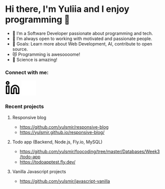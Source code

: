 # Hi there, I'm Yuliia and I enjoy programming 👋

- 🌱 I’m a Software Developer passionate about programming and tech.
- 👯 I’m always open to working with motivated and passionate people.
- 🥅 Goals: Learn more about Web Development, AI, contribute to open source.
- 😻 Programming is awesoooome!
- 🔬 Science is amazing!

### Connect with me:
[![website](./img/linkedin-light.svg)](https://linkedin.com/in/smirnovajuliar#gh-light-mode-only)
[![website](./img/linkedin-dark.svg)](https://linkedin.com/in/smirnovajulia#gh-dark-mode-only)
&nbsp;&nbsp;

### Recent projects
1) Responsive blog
    - https://github.com/yulsmir/responsive-blog
    - https://yulsmir.github.io/responsive-blog/
    
2) Todo app (Backend, Node.js, Fly.io, MySQL)
    - https://github.com/yulsmir/foocoding/tree/master/Databases/Week3/todo-app
    - https://todoapptest.fly.dev/
3) Vanilla Javascript projects
    - https://github.com/yulsmir/javascript-vanilla
